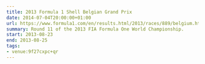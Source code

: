 ```yaml
---
title: 2013 Formula 1 Shell Belgian Grand Prix
date: 2014-07-04T20:00:00+01:00
url: https://www.formula1.com/en/results.html/2013/races/889/belgium.html
summary: Round 11 of the 2013 FIA Formula One World Championship.
start: 2013-08-23
end: 2013-08-25
tags:
- venue:9f27cxpc+qr
---
```

